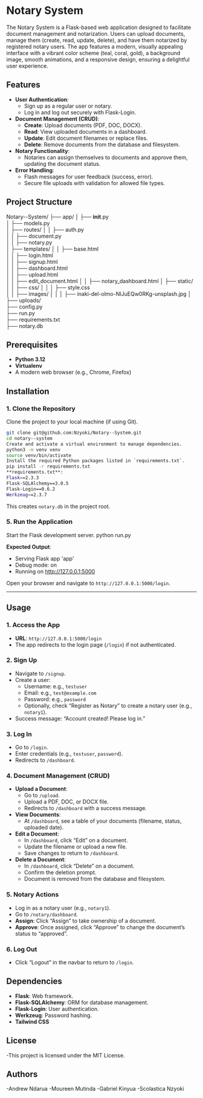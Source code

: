 # Notary System
The Notary System is a Flask-based web application designed to facilitate document management and notarization. Users can upload documents, manage them (create, read, update, delete), and have them notarized by registered notary users. The app features a modern, visually appealing interface with a vibrant color scheme (teal, coral, gold), a background image, smooth animations, and a responsive design, ensuring a delightful user experience.

## Features

- **User Authentication**:
  - Sign up as a regular user or notary.
  - Log in and log out securely with Flask-Login.
- **Document Management (CRUD)**:
  - **Create**: Upload documents (PDF, DOC, DOCX).
  - **Read**: View uploaded documents in a dashboard.
  - **Update**: Edit document filenames or replace files.
  - **Delete**: Remove documents from the database and filesystem.
- **Notary Functionality**:
  - Notaries can assign themselves to documents and approve them, updating the document status.
- **Error Handling**:
  - Flash messages for user feedback (success, error).
  - Secure file uploads with validation for allowed file types.


## Project Structure
Notary--System/
├── app/
│   ├── __init__.py          
│   ├── models.py           
│   ├── routes/
│   │   ├── auth.py          
│   │   ├── document.py     
│   │   ├── notary.py        
│   ├── templates/
│   │   ├── base.html        
│   │   ├── login.html       
│   │   ├── signup.html      
│   │   ├── dashboard.html   
│   │   ├── upload.html      
│   │   ├── edit_document.html 
│   │   ├── notary_dashboard.html 
│   ├── static/
│   │   ├── css/
│   │   │   ├── style.css    
│   │   ├── images/
│   │   │   ├── inaki-del-olmo-NIJuEQw0RKg-unsplash.jpg 
│   ├── uploads/             
├── config.py                
├── run.py                  
├── requirements.txt         
├── notary.db               

## Prerequisites

- **Python 3.12** 
- **Virtualenv**
- A modern web browser (e.g., Chrome, Firefox)


## Installation

### 1. Clone the Repository
Clone the project to your local machine (if using Git).

```bash
git clone git@github.com:Nzyoki/Notary--System.git
cd notary--system
Create and activate a virtual environment to manage dependencies.
python3 -m venv venv
source venv/bin/activate 
Install the required Python packages listed in `requirements.txt`.
pip install -r requirements.txt
**requirements.txt**:
Flask==2.3.3
Flask-SQLAlchemy==3.0.5
Flask-Login==0.6.2
Werkzeug==2.3.7
```

This creates `notary.db` in the project root.

### 5. Run the Application
Start the Flask development server.
python run.py


**Expected Output**:

 * Serving Flask app 'app'
 * Debug mode: on
 * Running on http://127.0.0.1:5000


Open your browser and navigate to `http://127.0.0.1:5000/login`.

---

## Usage

### 1. Access the App
- **URL**: `http://127.0.0.1:5000/login`
- The app redirects to the login page (`/login`) if not authenticated.

### 2. Sign Up
- Navigate to `/signup`.
- Create a user:
  - Username: e.g., `testuser`
  - Email: e.g., `test@example.com`
  - Password: e.g., `password`
  - Optionally, check “Register as Notary” to create a notary user (e.g., `notary1`).
- Success message: “Account created! Please log in.”

### 3. Log In
- Go to `/login`.
- Enter credentials (e.g., `testuser`, `password`).
- Redirects to `/dashboard`.

### 4. Document Management (CRUD)
- **Upload a Document**:
  - Go to `/upload`.
  - Upload a PDF, DOC, or DOCX file.
  - Redirects to `/dashboard` with a success message.
- **View Documents**:
  - At `/dashboard`, see a table of your documents (filename, status, uploaded date).
- **Edit a Document**:
  - In `/dashboard`, click “Edit” on a document.
  - Update the filename or upload a new file.
  - Save changes to return to `/dashboard`.
- **Delete a Document**:
  - In `/dashboard`, click “Delete” on a document.
  - Confirm the deletion prompt.
  - Document is removed from the database and filesystem.

### 5. Notary Actions
- Log in as a notary user (e.g., `notary1`).
- Go to `/notary/dashboard`.
- **Assign**: Click “Assign” to take ownership of a document.
- **Approve**: Once assigned, click “Approve” to change the document’s status to “approved”.

### 6. Log Out
- Click “Logout” in the navbar to return to `/login`.

## Dependencies

- **Flask**: Web framework.
- **Flask-SQLAlchemy**: ORM for database management.
- **Flask-Login**: User authentication.
- **Werkzeug**: Password hashing.
- **Tailwind CSS**

## License
-This project is licensed under the MIT License. 

## Authors
-Andrew Ndarua
-Moureen Mutinda
-Gabriel Kinyua
-Scolastica Nzyoki
